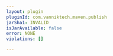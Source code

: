 ```yaml
---
layout: plugin
pluginId: com.vanniktech.maven.publish
jarSha1: INVALID
isJarAvailable: false
error: NONE
violations: []

---
```

